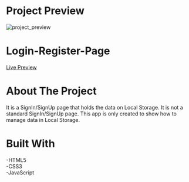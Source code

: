 # Project Preview
![project_preview](https://github.com/kobrak1/login-register-page/assets/114083611/b698190f-833d-4d44-a91f-92f1195914e2)
# Login-Register-Page
[Live Preview]()
# About The Project
It is a SignIn/SignUp page that holds the data on Local Storage. It is not a standard SignIn/SignUp page. This app is only created to show how to manage data in Local Storage.
# Built With
-HTML5\
-CSS3\
-JavaScript
